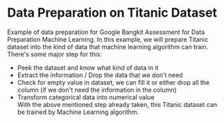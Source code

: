 # Data Preparation on Titanic Dataset
Example of data preparation for Google Bangkit Assessment for Data Preparation Machine Learning.
In this example, we will prepare Titanic dataset into the kind of data that machine learning algorithm can train.  
There's some major step for this:
 * Peek the dataset and know what kind of data in it
 * Extract the information / Drop the data that we don't need
 * Check for empty value in dataset, we can fill it or either drop all the column (if we don't need the information in the column)
 * Transform categorical data into numerical value
<br>With the above mentioned step already taken, this Titanic dataset can be trained by Machine Learning algorithm.
